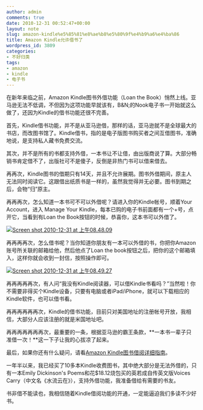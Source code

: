 ```yaml
---
author: admin
comments: true
date: 2010-12-31 00:52:47+00:00
layout: note
slug: amazon-kindle%e5%85%81%e8%ae%b8%e5%80%9f%e4%b9%a6%e4%ba%86
title: Amazon Kindle允许借书了
wordpress_id: 3809
categories:
- 不好归类
tags:
- amazon
- kindle
- 电子书
---
```


在新年来临之前，Amazon Kindle图书外借功能（Loan the Book）悄然上线。亚马逊无法不低调，不但因为这项功能早就该有，B&N;的Nook电子书一开始就这么做了，还因为Kindle的借书功能还很不完善。

首先，Kindle借书功能，并不是从亚马逊借，那样的话，亚马逊就不是全球最大的书店，而改图书馆了。Kindle借书，指的是电子版图书购买者之间互借图书，准确地说，是支持私人藏书免费交流。

其次，并不是所有的书都支持外借，一本书让不让借，由出版商说了算。大部分畅销书肯定借不了，出版社可不是傻子，反倒是非热门书可以借来借去。

再再次，Kindle图书的借期只有14天，并且不允许展期。图书外借期间，原主人无法同时阅读它。这跟借出纸质书是一样的，虽然我觉得并无必要。图书到期之后，会物“归”原主。

再再再次，怎么知道一本书可不可以外借呢？请进入你的Kindle帐号，顺着Your Account，进入 Manage Your Kindle，每本已购的电子书前面都有一个+号，点开它，当看到有Loan the Book按钮的时候，恭喜你，这本书可以外借了。

[![Screen shot 2010-12-31 at 上午08.48.09](http://farm6.static.flickr.com/5087/5307685057_afaf2333e3.jpg)](http://www.flickr.com/photos/42121485@N00/5307685057)

再再再再次，怎么借书呢？当你知道你朋友有一本可以外借的书，你把你Amazon账号所关联的邮箱给他，然后他点了Loan the book按钮之后，把你的这个邮箱填入，这样你就会收到一封信，按照操作即可。

[![Screen shot 2010-12-31 at 上午08.49.27](http://farm6.static.flickr.com/5162/5307685063_9c90597fef.jpg)](http://www.flickr.com/photos/42121485@N00/5307685063)

再再再再再次，有人问“我没有Kindle阅读器，可以借Kindle书看吗？”当然啦！你不需要非得买个Kindle设备，只要有电脑或者iPad/iPhone，就可以下载相应的Kindle软件，也可以借书看。

再再再再再再次，Kindle的借书功能，目前只对美国地址的注册帐号开放，我相信，大部分人应该注册的就是米国地址吧。

再再再再再再再次，最重要的一条，根据亚马逊的霸王条款，**一本书一辈子只准借一次！**这一下子让我的心拔凉了起来。

最后，如果你还有什么疑问，请看[Amazon Kindle图书借阅详细指南](http://www.amazon.com/gp/help/customer/display.html/ref=hp_rel_topic?ie=UTF8&nodeId=200549320&tag=533633855-20)。

一年半以来，我已经买了10多本Kindle收费图书，其中绝大部分是无法外借的，只有一本Emily Dickinson's Poems和花$18.12烧包买的英若成自传英文版Voices Carry（中文名《水流云在》），支持外借功能，我准备借给有需要的书友。

书非借不能读也，我相信随着Kindle借阅功能的开通，一定能逼迫我们多读不少好书。
